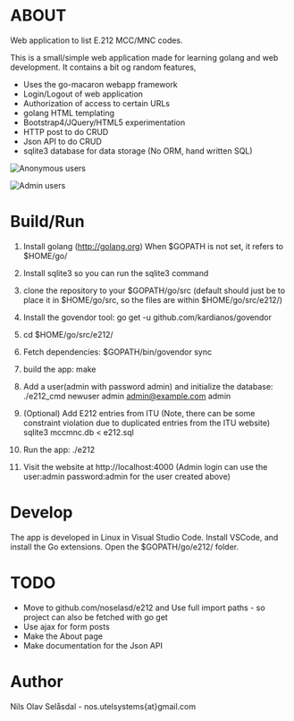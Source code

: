 ABOUT
====
Web application to list E.212 MCC/MNC codes. 

This is a small/simple web application made for learning golang and
web development. It contains a bit og random features,

* Uses the go-macaron webapp framework
* Login/Logout of web application
* Authorization of access to certain URLs
* golang HTML templating
* Bootstrap4/JQuery/HTML5 experimentation
* HTTP post to do CRUD
* Json API to do CRUD
* sqlite3 database for data storage (No ORM, hand written SQL)

![Anonymous users](https://i.imgur.com/vhbBmaJ.png)

![Admin users](https://i.imgur.com/nodnCpc.png)


Build/Run
=========
1. Install golang (http://golang.org)
    When $GOPATH is not set, it refers to $HOME/go/

2. Install sqlite3 so you can run the sqlite3 command

3. clone the repository to your $GOPATH/go/src
   (default should just be to place it in $HOME/go/src, so the files are 
   within $HOME/go/src/e212/)

4. Install the govendor tool:
   go get -u github.com/kardianos/govendor

5. cd $HOME/go/src/e212/

6. Fetch dependencies:
    $GOPATH/bin/govendor sync

7. build the app:
    make

8. Add a user(admin with password admin)  and initialize the database:
    ./e212_cmd newuser admin admin@example.com admin

9. (Optional) Add E212 entries from ITU (Note, there can be some constraint violation
              due to duplicated entries from the ITU website)
    sqlite3 mccmnc.db < e212.sql

10. Run the app:
    ./e212

11. Visit the website at http://localhost:4000
    (Admin login can use the user:admin password:admin for the user created above)

Develop
=======
The app is developed in Linux in Visual Studio Code.
Install VSCode, and install the Go extensions.
Open the $GOPATH/go/e212/ folder.

TODO
====
* Move to github.com/noselasd/e212 and Use full import paths -
so project can also be fetched with go get
* Use ajax for form posts
* Make the About page
* Make documentation for the Json API


Author
======
Nils Olav Selåsdal - nos.utelsystems{at}gmail.com


